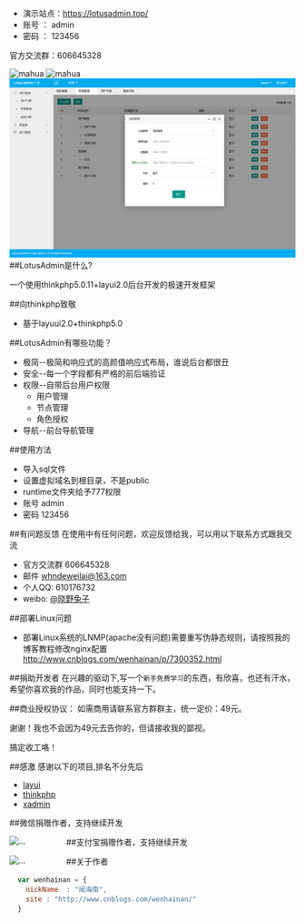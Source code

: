 * 演示站点：https://lotusadmin.top/ 
* 账号 ： admin
* 密码 ： 123456

官方交流群：606645328 

![mahua](main3.png)
![mahua](main.png)
![mahua](main2.png)
##LotusAdmin是什么?

一个使用thinkphp5.0.11+layui2.0后台开发的极速开发框架

##向thinkphp致敬
* 基于layuui2.0+thinkphp5.0

##LotusAdmin有哪些功能？
* 极简--极简和响应式的高颜值响应式布局，谁说后台都很丑
* 安全--每一个字段都有严格的前后端验证
* 权限--自带后台用户权限
    *  用户管理
    *  节点管理
    *  角色授权
* 导航--前台导航管理



##使用方法
* 导入sql文件
* 设置虚拟域名到根目录，不是public
* runtime文件夹给予777权限
* 账号 admin
* 密码 123456



##有问题反馈
在使用中有任何问题，欢迎反馈给我，可以用以下联系方式跟我交流

* 官方交流群 606645328
* 邮件 whndeweilai@163.com
* 个人QQ: 610176732
* weibo: [@晓野兔子](http://weibo.com/wenhainan)


##部署Linux问题
 * 部署Linux系统的LNMP(apache没有问题)需要重写伪静态规则，请按照我的博客教程修改nginx配置 http://www.cnblogs.com/wenhainan/p/7300352.html


##捐助开发者
在兴趣的驱动下,写一个`新手免费学习`的东西，有欣喜，也还有汗水，希望你喜欢我的作品，同时也能支持一下。


##商业授权协议： 如需商用请联系官方群群主，统一定价：49元。

谢谢！我也不会因为49元去告你的，但请接收我的鄙视。


搞定收工咯！

##感激
感谢以下的项目,排名不分先后

* [layui](http://www.layui.com/) 
* [thinkphp](http://www.thinkphp.cn/)
* [xadmin](http://x.xuebingsi.com/)

##微信捐赠作者，支持继续开发

<img src="wechat.jpg" style="float: left" alt="..." width="100px">

##支付宝捐赠作者，支持继续开发

<img src="alipay.jpg" style="float: left" alt="..." width="100px">

##关于作者

```javascript
  var wenhainan = {
    nickName  : "闻海南",
    site : "http://www.cnblogs.com/wenhainan/"
  }